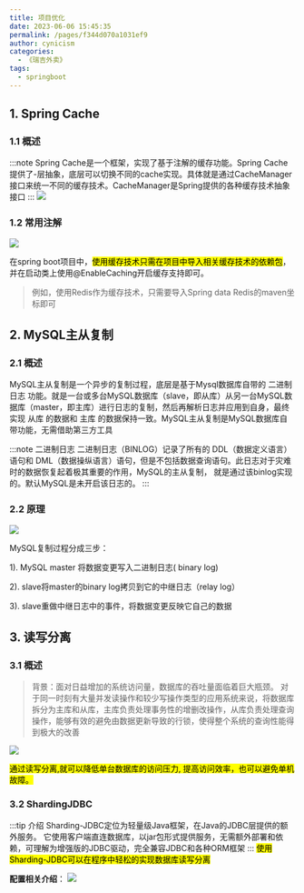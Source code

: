 ```yaml
---
title: 项目优化
date: 2023-06-06 15:45:35
permalink: /pages/f344d070a1031ef9
author: cynicism
categories:
  - 《瑞吉外卖》
tags:
  - springboot
---
```

## 1. Spring Cache
### 1.1 概述
:::note
Spring Cache是一个框架，实现了基于注解的缓存功能。Spring Cache提供了-层抽象，底层可以切换不同的cache实现。具体就是通过CacheManager接口来统一不同的缓存技术。CacheManager是Spring提供的各种缓存技术抽象接口
:::
![](https://cdn.jsdelivr.net/gh/Cynicism-lab/MyResource@gh-pages/92280e9c4d21489f8db5681cef3d048c.3kiu8ugez1j4.webp)

### 1.2 常用注解
![](https://cdn.jsdelivr.net/gh/Cynicism-lab/MyResource@gh-pages/46cf2fc2bb1248fd82435f5db05e80f7.z5a1nm5s7dc.webp)

在spring boot项目中，<mark>使用缓存技术只需在项目中导入相关缓存技术的依赖包</mark>，并在启动类上使用@EnableCaching开启缓存支持即可。
> 例如，使用Redis作为缓存技术，只需要导入Spring data Redis的maven坐标即可

## 2. MySQL主从复制
### 2.1 概述
MySQL主从复制是一个异步的复制过程，底层是基于Mysql数据库自带的 二进制日志 功能。就是一台或多台MySQL数据库（slave，即从库）从另一台MySQL数据库（master，即主库）进行日志的复制，然后再解析日志并应用到自身，最终实现 从库 的数据和 主库 的数据保持一致。MySQL主从复制是MySQL数据库自带功能，无需借助第三方工具

:::note 二进制日志
二进制日志（BINLOG）记录了所有的 DDL（数据定义语言）语句和 DML（数据操纵语言）语句，但是不包括数据查询语句。此日志对于灾难时的数据恢复起着极其重要的作用，MySQL的主从复制， 就是通过该binlog实现的。默认MySQL是未开启该日志的。
:::

### 2.2 原理
![](https://cdn.jsdelivr.net/gh/Cynicism-lab/MyResource@gh-pages/be83d77cdaf853df40860a9941c3ca03.5wbvix7bf7gg.webp)

MySQL复制过程分成三步：

1). MySQL master 将数据变更写入二进制日志( binary log)

2). slave将master的binary log拷贝到它的中继日志（relay log）

3). slave重做中继日志中的事件，将数据变更反映它自己的数据

## 3. 读写分离
### 3.1 概述
>背景：面对日益增加的系统访问量，数据库的吞吐量面临着巨大瓶颈。 对于同一时刻有大量并发读操作和较少写操作类型的应用系统来说，将数据库拆分为主库和从库，主库负责处理事务性的增删改操作，从库负责处理查询操作，能够有效的避免由数据更新导致的行锁，使得整个系统的查询性能得到极大的改善

![](https://cdn.jsdelivr.net/gh/Cynicism-lab/MyResource@gh-pages/336feb591582ec2bb4fcf737d6a5ecfa.5sgg8307w7ls.webp)

<mark>通过读写分离,就可以降低单台数据库的访问压力, 提高访问效率，也可以避免单机故障。</mark>

### 3.2 ShardingJDBC
:::tip 介绍
Sharding-JDBC定位为轻量级Java框架，在Java的JDBC层提供的额外服务。 它使用客户端直连数据库，以jar包形式提供服务，无需额外部署和依赖，可理解为增强版的JDBC驱动，完全兼容JDBC和各种ORM框架
:::
<mark>使用Sharding-JDBC可以在程序中轻松的实现数据库读写分离</mark>

**配置相关介绍**：
![](https://cdn.jsdelivr.net/gh/Cynicism-lab/MyResource@gh-pages/77e41843d7bf9c67a519da2f36e03797.3je9tsl2o9z4.webp)


